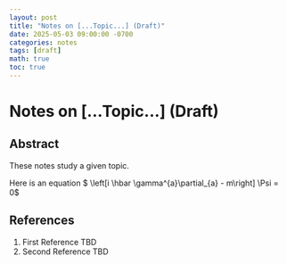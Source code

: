 ```yaml
---
layout: post
title: "Notes on [...Topic...] (Draft)"
date: 2025-05-03 09:00:00 -0700
categories: notes
tags: [draft]
math: true
toc: true
---
```


# Notes on [...Topic...] (Draft)



## Abstract

These notes study a given topic.

Here is an equation $ \left[i \hbar \gamma^{a}\partial_{a} - m\right] \Psi = 0$
## References

1. First Reference TBD
2. Second Reference TBD